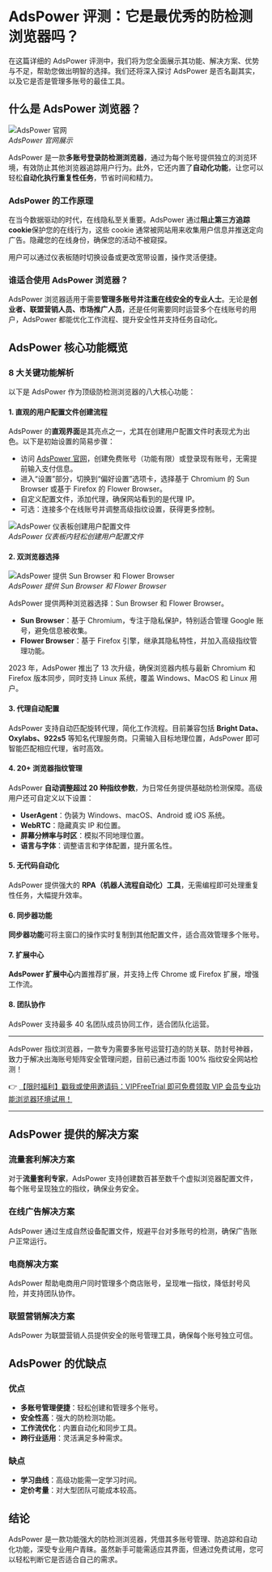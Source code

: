 # AdsPower 评测：它是最优秀的防检测浏览器吗？

在这篇详细的 AdsPower 评测中，我们将为您全面展示其功能、解决方案、优势与不足，帮助您做出明智的选择。我们还将深入探讨 AdsPower 是否名副其实，以及它是否是管理多账号的最佳工具。

## 什么是 AdsPower 浏览器？

![AdsPower 官网](https://198301.xyz/img/3436277810622147.webp)  
*AdsPower 官网展示*

AdsPower 是一款**多账号登录防检测浏览器**，通过为每个账号提供独立的浏览环境，有效防止其他浏览器追踪用户行为。此外，它还内置了**自动化功能**，让您可以轻松**自动化执行重复性任务**，节省时间和精力。

### AdsPower 的工作原理

在当今数据驱动的时代，在线隐私至关重要。AdsPower 通过**阻止第三方追踪 cookie**保护您的在线行为，这些 cookie 通常被网站用来收集用户信息并推送定向广告。隐藏您的在线身份，确保您的活动不被窥探。

用户可以通过仪表板随时切换设备或更改宽带设置，操作灵活便捷。

### 谁适合使用 AdsPower 浏览器？

AdsPower 浏览器适用于需要**管理多账号并注重在线安全的专业人士**。无论是**创业者、联盟营销人员、市场推广人员**，还是任何需要同时运营多个在线账号的用户，AdsPower 都能优化工作流程、提升安全性并支持任务自动化。

## AdsPower 核心功能概览

### 8 大关键功能解析

以下是 AdsPower 作为顶级防检测浏览器的八大核心功能：

#### 1. 直观的用户配置文件创建流程

AdsPower 的**直观界面**是其亮点之一，尤其在创建用户配置文件时表现尤为出色。以下是初始设置的简易步骤：

- 访问 [AdsPower 官网](https://bit.ly/adspower_free)，创建免费账号（功能有限）或登录现有账号，无需提前输入支付信息。
- 进入“设置”部分，切换到“偏好设置”选项卡，选择基于 Chromium 的 Sun Browser 或基于 Firefox 的 Flower Browser。
- 自定义配置文件，添加代理，确保网站看到的是代理 IP。
- 可选：连接多个在线账号并调整高级指纹设置，获得更多控制。

![AdsPower 仪表板创建用户配置文件](https://198301.xyz/img/238943125286821.webp)  
*AdsPower 仪表板内轻松创建用户配置文件*

#### 2. 双浏览器选择

![AdsPower 提供 Sun Browser 和 Flower Browser](https://198301.xyz/img/20606175077.webp)  
*AdsPower 提供 Sun Browser 和 Flower Browser*

AdsPower 提供两种浏览器选择：Sun Browser 和 Flower Browser。

- **Sun Browser**：基于 Chromium，专注于隐私保护，特别适合管理 Google 账号，避免信息被收集。
- **Flower Browser**：基于 Firefox 引擎，继承其隐私特性，并加入高级指纹管理功能。

2023 年，AdsPower 推出了 13 次升级，确保浏览器内核与最新 Chromium 和 Firefox 版本同步，同时支持 Linux 系统，覆盖 Windows、MacOS 和 Linux 用户。

#### 3. 代理自动配置

AdsPower 支持自动匹配旋转代理，简化工作流程。目前兼容包括 **Bright Data、Oxylabs、922s5** 等知名代理服务商。只需输入目标地理位置，AdsPower 即可智能匹配相应代理，省时高效。

#### 4. 20+ 浏览器指纹管理

AdsPower **自动调整超过 20 种指纹参数**，为日常任务提供基础防检测保障。高级用户还可自定义以下设置：

- **UserAgent**：伪装为 Windows、macOS、Android 或 iOS 系统。
- **WebRTC**：隐藏真实 IP 和位置。
- **屏幕分辨率与时区**：模拟不同地理位置。
- **语言与字体**：调整语言和字体配置，提升匿名性。

#### 5. 无代码自动化

AdsPower 提供强大的 **RPA（机器人流程自动化）工具**，无需编程即可处理重复性任务，大幅提升效率。

#### 6. 同步器功能

**同步器功能**可将主窗口的操作实时复制到其他配置文件，适合高效管理多个账号。

#### 7. 扩展中心

**AdsPower 扩展中心**内置推荐扩展，并支持上传 Chrome 或 Firefox 扩展，增强工作流。

#### 8. 团队协作

AdsPower 支持最多 40 名团队成员协同工作，适合团队化运营。

---

AdsPower 指纹浏览器，一款专为需要多账号运营打造的防关联、防封号神器，致力于解决出海账号矩阵安全管理问题，目前已通过市面 100% 指纹安全网站检测！

👉 [【限时福利】戳我或使用邀请码：VIPFreeTrial 即可免费领取 VIP 会员专业功能浏览器环境试用！](https://bit.ly/adspower_free)

---

## AdsPower 提供的解决方案

### 流量套利解决方案

对于**流量套利专家**，AdsPower 支持创建数百甚至数千个虚拟浏览器配置文件，每个账号呈现独立的指纹，确保业务安全。

### 在线广告解决方案

AdsPower 通过生成自然设备配置文件，规避平台对多账号的检测，确保广告账户正常运行。

### 电商解决方案

AdsPower 帮助电商用户同时管理多个商店账号，呈现唯一指纹，降低封号风险，并支持团队协作。

### 联盟营销解决方案

AdsPower 为联盟营销人员提供安全的账号管理工具，确保每个账号独立可信。

## AdsPower 的优缺点

### 优点

- **多账号管理便捷**：轻松创建和管理多个账号。
- **安全性高**：强大的防检测功能。
- **工作流优化**：内置自动化和同步工具。
- **跨行业适用**：灵活满足多种需求。

### 缺点

- **学习曲线**：高级功能需一定学习时间。
- **定价考量**：对大型团队可能成本较高。

## 结论

AdsPower 是一款功能强大的防检测浏览器，凭借其多账号管理、防追踪和自动化功能，深受专业用户青睐。虽然新手可能需适应其界面，但通过免费试用，您可以轻松判断它是否适合自己的需求。
